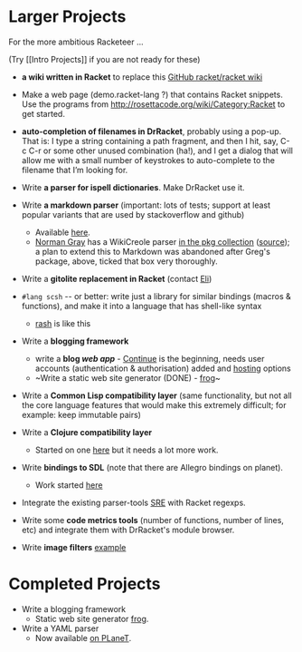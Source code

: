 # Larger Projects

For the more ambitious Racketeer ...

(Try [[Intro Projects]] if you are not ready for these)

* **a wiki written in Racket** to replace this [GitHub racket/racket wiki](https://github.com/racket/racket/wiki)
* Make a web page (demo.racket-lang ?) that contains Racket snippets. Use 
  the programs from http://rosettacode.org/wiki/Category:Racket to get started.
* **auto-completion of filenames in DrRacket**, probably using a pop-up. That is: I type a string containing a path fragment, and then I hit, say, C-c C-r or some other unused combination (ha!), and I get a dialog that will allow me with a small number of keystrokes to auto-complete to the filename that I’m looking for.
* Write **a parser for ispell dictionaries**. Make DrRacket use it.
* Write **a markdown parser** (important: lots of tests; support at least
  popular variants that are used by stackoverflow and github)
  - Available [here](https://github.com/greghendershott/markdown).
  - [Norman Gray](http://nxg.me.uk) has a WikiCreole parser [in the pkg collection](http://pkgs.racket-lang.org/#[squicky]) ([source](https://bitbucket.org/nxg/squicky)); a plan to extend this to Markdown was abandoned after Greg's package, above, ticked that box very thoroughly.

* Write a **gitolite replacement in Racket** (contact [Eli](mailto:eli@barzilay.org))
* `#lang scsh` -- or better: write just a library for similar bindings
  (macros & functions), and make it into a language that has shell-like
  syntax
  - [rash](https://github.com/willghatch/racket-rash) is like this
* Write a **blogging framework**
  - write a **blog _web app_** - [Continue](https://docs.racket-lang.org/continue/index.html) is the beginning, needs user accounts (authentication & authorisation) added and [hosting](https://lexi-lambda.github.io/blog/2015/08/22/deploying-racket-applications-on-heroku/) options
  - ~Write a static web site generator (DONE) - [frog](https://github.com/greghendershott/frog/)~
* Write a **Common Lisp compatibility layer** (same functionality, but not
  all the core language features that would make this extremely
  difficult; for example: keep immutable pairs)
* Write a **Clojure compatibility layer**
  - Started on one [here](https://github.com/takikawa/racket-clojure) but it needs a lot more work.
* Write **bindings to SDL** (note that there are Allegro bindings on planet).
  - Work started [here](http://planet.racket-lang.org/display.ss?package=sdl4racket.plt&owner=pb82)
* Integrate the existing parser-tools [SRE](http://www.ccs.neu.edu/home/shivers/papers/sre.txt) with Racket regexps.
* Write some **code metrics tools** (number of functions, number of lines, etc) and integrate them with DrRacket's module browser.
* Write **image filters** [example](http://reference.wolfram.com/mathematica/guide/ImageFilteringAndNeighborhoodProcessing.html)

# Completed Projects

* Write a blogging framework
  - Static web site generator [frog](https://github.com/greghendershott/frog/).
* Write a YAML parser
  - Now available [on PLaneT](http://planet.racket-lang.org/display.ss?package=yaml.plt&owner=esilkensen).